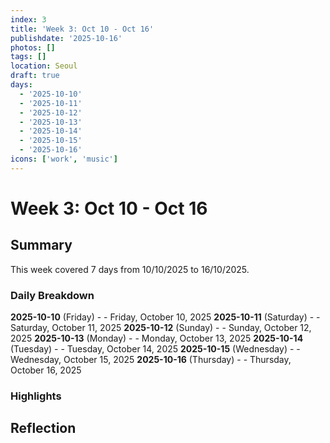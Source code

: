 ```yaml
---
index: 3
title: 'Week 3: Oct 10 - Oct 16'
publishdate: '2025-10-16'
photos: []
tags: []
location: Seoul
draft: true
days:
  - '2025-10-10'
  - '2025-10-11'
  - '2025-10-12'
  - '2025-10-13'
  - '2025-10-14'
  - '2025-10-15'
  - '2025-10-16'
icons: ['work', 'music']
---
```

# Week 3: Oct 10 - Oct 16

## Summary

This week covered 7 days from 10/10/2025 to 16/10/2025.

### Daily Breakdown

**2025-10-10** (Friday) -  - Friday, October 10, 2025
**2025-10-11** (Saturday) -  - Saturday, October 11, 2025
**2025-10-12** (Sunday) -  - Sunday, October 12, 2025
**2025-10-13** (Monday) -  - Monday, October 13, 2025
**2025-10-14** (Tuesday) -  - Tuesday, October 14, 2025
**2025-10-15** (Wednesday) -  - Wednesday, October 15, 2025
**2025-10-16** (Thursday) -  - Thursday, October 16, 2025

### Highlights

<!-- Add weekly highlights here -->

## Reflection

<!-- Add weekly reflection here -->
